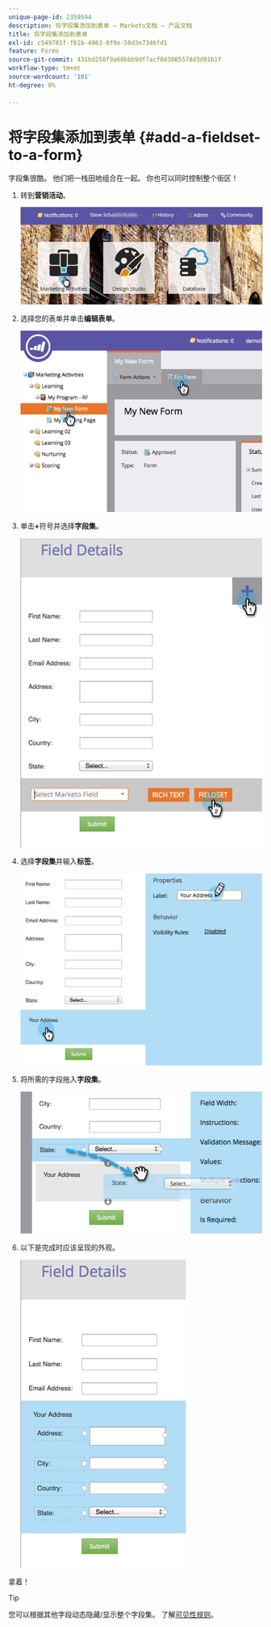 ```yaml
---
unique-page-id: 2359594
description: 将字段集添加到表单 — Marketo文档 — 产品文档
title: 将字段集添加到表单
exl-id: c549781f-f61b-4963-8f9e-58d3e7346fd1
feature: Forms
source-git-commit: 431bd258f9a68bbb9df7acf043085578d3d91b1f
workflow-type: tm+mt
source-wordcount: '101'
ht-degree: 0%

---
```


# 将字段集添加到表单 {#add-a-fieldset-to-a-form}

字段集很酷。 他们把一栈田地组合在一起。 你也可以同时控制整个街区！

1. 转到&#x200B;**营销活动**。

   ![](assets/login-marketing-activities-1.png)

1. 选择您的表单并单击&#x200B;**编辑表单**。

   ![](assets/image2014-9-15-15-3a1-3a22.png)

1. 单击&#x200B;**+**&#x200B;符号并选择&#x200B;**字段集**。

   ![](assets/image2014-9-15-15-3a1-3a43.png)

1. 选择&#x200B;**字段集**&#x200B;并输入&#x200B;**标签**。

   ![](assets/image2014-9-15-15-3a2-3a0.png)

1. 将所需的字段拖入&#x200B;**字段集**。

   ![](assets/image2014-9-15-15-3a2-3a13.png)

1. 以下是完成时应该呈现的外观。

   ![](assets/image2014-9-15-15-3a2-3a31.png)

拿着！

>[!TIP]
>
>您可以根据其他字段动态隐藏/显示整个字段集。 了解[可见性规则](/help/marketo/product-docs/demand-generation/forms/form-fields/dynamically-toggle-visibility-of-a-form-field.md)。
